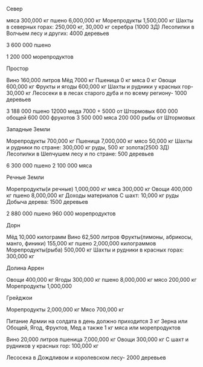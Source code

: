 Север

мяса 300,000 кг
пшено 6,000,000 кг
Морепродукты 1,500,000 кг
Шахты в северных горах: 250,000 кг, 30,000 кг серебра (1000 ЗД)
Лесопилки в Волчьем лесу и других: 4000 деревьев

3 600 000 пшено

1 200 000 морепродуктов

Простор

Вино 160,000 литров
Мёд 7000 кг
Пшеница 0 кг
мяса 0 кг
Овощи 600,000 кг
Фрукты и ягоды 600,000 кг
Шахты и рудники у красных гор- 30,000 кг
Лесосеки в в лесах старого дуба и по всему региону- 1000 деревьев

3 188 000 пшено
12000 меда 7000 + 5000 от Штормовых
600 000 обощей
600 000 фрукотов
3 500 000 мяса
200 000 рыбы от Штормовых

Западные Земли

Морепродукты 700,000 кг
Пшеница 7,000,000 кг
мясо 50,000 кг
Шахты и рудники по стране: 300,000 кг руды, 500 кг золота(2500 ЗД)
Лесопилки в Шепчушем лесу и по стране: 500 деревьев

6 300 000 пшено
2 100 000 мяса

Речные Земли

Морепродукты(и речные) 1,000,000 кг
мяса 300,000 кг
Овощи 400,000 кг
пшено 8,000,000 кг
Доходы материалов
С шахт: 10,000 кг руды
Добыча дерева: 1500 деревьев

2 880 000 пшено
960 000 морепродуктов

Дорн

Мёд 10,000 килограмм
Вино 62,500 литров
Фрукты(лимоны, абрикосы, манго, финики) 155,000 кг
пшено 2,000,000 килограммов
Морепродукты(рыба) 500,000 кг
Шахты и рудники в красных горах: 300,000 кг

Долина Аррен

Овощи 400,000 кг
Ягоды 300,000 кг
пшено 8,000,000 кг
мясо 200,000 кг
Морепродукты 1,000,000

Грейджои

Морепродукты 2,000,000 кг
Мясо 700,000 кг

Питание Армии на солдата в день должно приходится 3 кг Зерна или Обощей, Ягод, Фруктов, Мед а также 1 кг мяса или морепродуктов

Вино 20,000 литров
пшеница 7,000,000 кг
Овощи 300,000 кг
С шахт и рудников у красных гор: 100,000 кг

Лесосека в Дождливом и королевском лесу- 2000 деревьев
